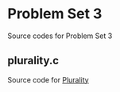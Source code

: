 # Problem Set 3
Source codes for Problem Set 3
## plurality.c
Source code for [Plurality](https://cs50.harvard.edu/x/2020/psets/3/plurality/)
